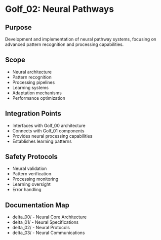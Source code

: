 # Golf_02: Neural Pathways

## Purpose

Development and implementation of neural pathway systems, focusing on advanced pattern recognition and processing capabilities.

## Scope

- Neural architecture
- Pattern recognition
- Processing pipelines
- Learning systems
- Adaptation mechanisms
- Performance optimization

## Integration Points

- Interfaces with Golf_00 architecture
- Connects with Golf_01 components
- Provides neural processing capabilities
- Establishes learning patterns

## Safety Protocols

- Neural validation
- Pattern verification
- Processing monitoring
- Learning oversight
- Error handling

## Documentation Map

- delta_00/ - Neural Core Architecture
- delta_01/ - Neural Specifications
- delta_02/ - Neural Protocols
- delta_03/ - Neural Communications
